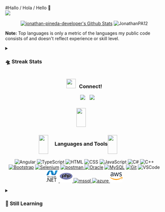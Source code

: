#Hallo / Hola / Hello 👋
<br>
![](https://komarev.com/ghpvc/?username=jonathan-pineda-developer&color=blueviolet)
<!--
**jonathan-pineda-developer/jonathan-pineda-developer** is a ✨ _special_ ✨ repository because its `README.md` (this file) appears on your GitHub profile.

Here are some ideas to get you started:

- 🔭 I’m currently working on ...
- 🌱 I’m currently learning ...
- 👯 I’m looking to collaborate on ...
- 🤔 I’m looking for help with ...
- 💬 Ask me about ...
- 📫 How to reach me: ...
- 😄 Pronouns: ...
- ⚡ Fun fact: ...
-->
<!--[![GitHub stats](https://github-readme-stats.vercel.app/api?username=jonathan-pineda-developer)](https://github.com/jonathan-pineda-developer/github-readme-stats)-->

<!--[![Jonathan's github activity graph](https://github-readme-activity-graph.cyclic.app/graph?username=jonathan-pineda-developer&theme=github	)](https://github.com/JonathanPA12/github-readme-activity-graph) -->
<p align="center">
    <a href="https://github.com/jonathan-pineda-developer/github-readme-stats">
	    <img alt="jonathan-pineda-developer's Github Stats" src="https://github-readme-stats.vercel.app/api?username=jonathan-pineda-developer&show_icons=true&count_private=true&locale=en&theme=tokyonight&layout=compact" height="230px"/></a>
	  <img src="https://github-readme-stats.vercel.app/api/top-langs?username=jonathan-pineda-developer&langs_count=10&show_icons=true&locale=en&theme=tokyonight" alt="JonathanPA12" height="230px"/>
<br/>

  <b>Note:</b> Top languages is only a metric of the languages my public code consists of and doesn't reflect experience or skill level.
  </p>
<details><summary><h3> 🛸 Streak Stats</h3></summary>

----	

<p align="center"><img src="https://github-readme-streak-stats.herokuapp.com/?user=jonathan-pineda-developer&theme=tokyonight_duo" alt="jonathan-pineda-developer" /></p>

</details>
<h3 align="center" > <img src="https://media.giphy.com/media/iY8CRBdQXODJSCERIr/giphy.gif" width="30" height="30" style="margin-right: 10px;">Connect! </h3>

<p align="center">

 <div align="center"  class="icons-social" style="margin-left: 10px;">
        <a style="margin-left: 10px;"  target="_blank" href="https://www.linkedin.com/in/jonathan-pineda-developer">
			<img src="https://img.icons8.com/doodle/40/000000/linkedin--v2.png"></a>
        <a style="margin-left: 10px;" target="_blank" href="https://github.com/jonathan-pineda-developer">
		<img src="https://img.icons8.com/doodle/40/000000/github--v1.png"></a>
	 <!--
		<a style="margin-left: 10px;" target="_blank" href="https://stackoverflow.com/users/12053852/saurabh-chavan?tab=profile">
				<img src="https://img.icons8.com/external-tal-revivo-color-tal-revivo/40/000000/external-stack-overflow-is-a-question-and-answer-site-for-professional-logo-color-tal-revivo.png"></a>
	   <a style="margin-left: 10px;" target="_blank" href="https://dev.to/100rabhcsmc">
					<img src="https://img.icons8.com/external-sketchy-juicy-fish/0.6x/external-blog-online-services-sketchy-sketchy-juicy-fish.png"></a>
        <a style="margin-left: 10px;" target="_blank" href="https://instagram.com/100rabhch">
			<img src="https://img.icons8.com/doodle/40/000000/instagram-new--v2.png"></a>
		<a style="margin-left: 10px;" target="_blank" href="https://twitter.com/100rabhcsmc">
			<img src="https://img.icons8.com/doodle/1x/twitter-squared--v2.png" ></a>
		<a style="margin-left: 10px;" target="_blank" href="https://www.youtube.com/channel/UC-ZdNkKNHC6KguDqNFKO2Nw?view_as=subscriber">
				<img src="https://img.icons8.com/doodle/1x/youtube--v2.png" ></a>
		<a style="margin-left: 5px;" target="_blank" href="https://github.com/100rabhcsmc/Me.io/blob/master/01SaurabhChavanReactNativeResume.pdf">
					<img src="https://img.icons8.com/plasticine/0.5x/resume.png" ></a>
-->
      </div>
     </p>
      <h3 align="center"><img src="https://media.giphy.com/media/XECtl1Fa2k8IKU2987/giphy.gif" width="30" height="60" style="margin-right: 20px;"></h3>
<h3 align="center"style="margin-right: 20px;"><img src="https://media.giphy.com/media/XECtl1Fa2k8IKU2987/giphy.gif" width="30" height="60" style="margin-right: 20px;" align="center">Languages and Tools<img src="https://media.giphy.com/media/XECtl1Fa2k8IKU2987/giphy.gif" width="30" height="60" style="margin-right: 20px;" align="center"></h3>
<p align="center">
    <img src="https://img.icons8.com/color/48/000000/angularjs.png" alt="Angular" title="Angular" width="40" height="40"/>
    <img src="https://img.icons8.com/color/48/000000/typescript.png" alt="TypeScript" title="TypeScript" width="40" height="40"/>
    <img src="https://img.icons8.com/color/48/000000/html-5--v1.png" alt="HTML" title="HTML" width="40" height="40"/>
    <img src="https://img.icons8.com/color/48/000000/css3.png" alt="CSS" title="CSS" width="40" height="40"/>
    <img src="https://img.icons8.com/color/48/000000/javascript--v1.png" alt="JavaScript" title="JavaScript" width="40" height="40"/>
    <img src="https://img.icons8.com/color/48/000000/c-sharp-logo-2.png" alt="C#" title="C#" width="40" height="40"/>
    <img src="https://img.icons8.com/color/48/000000/c-plus-plus-logo.png" alt="C++" title="C++" width="40" height="40"/>
     <a href="#" title="Bootstrap"><img src="https://img.icons8.com/color/48/000000/bootstrap.png" alt="Bootstrap" width="40" height="40" onmouseover="this.style.transform='scale(1.2)'" onmouseout="this.style.transform='scale(1)'"/></a>
    <a href="#" title="Selenium"><img src="https://img.icons8.com/color/48/000000/selenium-test-automation.png" alt="Selenium" width="40" height="40" onmouseover="this.style.transform='scale(1.2)'" onmouseout="this.style.transform='scale(1)'"/></a>
<a href="https://postman.com" target="_blank" rel="noreferrer"> <img src="https://www.vectorlogo.zone/logos/getpostman/getpostman-icon.svg" alt="postman" width="40" height="40"/> </a>
    <a href="#" title="Oracle"><img src="https://img.icons8.com/color/48/000000/oracle-logo.png" alt="Oracle" width="40" height="40" onmouseover="this.style.transform='scale(1.2)'" onmouseout="this.style.transform='scale(1)'"/></a>
    <a href="#" title="MySQL"><img src="https://img.icons8.com/color/48/000000/mysql-logo.png" alt="MySQL" width="40" height="40" onmouseover="this.style.transform='scale(1.2)'" onmouseout="this.style.transform='scale(1)'"/></a>
    <a href="#" title="Git"><img src="https://img.icons8.com/color/48/000000/git.png" alt="Git" title="Git" width="40" height="40"onmouseover="this.style.transform='scale(1.2)'" onmouseout="this.style.transform='scale(1)'"/></a>
    <img src="https://img.icons8.com/color/48/000000/visual-studio-code-2019.png" alt="VSCode" title="VSCode" width="40" height="40"/>
<a href="https://dotnet.microsoft.com/" target="_blank" rel="noreferrer"> <img src="https://raw.githubusercontent.com/devicons/devicon/master/icons/dot-net/dot-net-original-wordmark.svg" alt="dotnet" width="40" height="40"/> </a>
	<a href="https://www.php.net" target="_blank" rel="noreferrer"> <img src="https://raw.githubusercontent.com/devicons/devicon/master/icons/php/php-original.svg" alt="php" width="40" height="40"/> </a>
	<a href="https://www.microsoft.com/en-us/sql-server" target="_blank" rel="noreferrer"> <img src="https://www.svgrepo.com/show/303229/microsoft-sql-server-logo.svg" alt="mssql" width="40" height="40"/> </a>
	<a href="https://azure.microsoft.com/en-in/" target="_blank" rel="noreferrer"> <img src="https://www.vectorlogo.zone/logos/microsoft_azure/microsoft_azure-icon.svg" alt="azure" width="40" height="40"/> </a>
	<a href="https://aws.amazon.com" target="_blank" rel="noreferrer"> <img src="https://raw.githubusercontent.com/devicons/devicon/master/icons/amazonwebservices/amazonwebservices-original-wordmark.svg" alt="aws" width="40" height="40"/> </a> 
    <!-- Agrega aquí los iconos de los lenguajes de programación que desees mostrar -->
</p>
<details>
  <summary><h3>🧠 Still Learning</h3></summary>
  <p align="center">
    <a href="https://firebase.google.com/" target="_blank" rel="noreferrer"><img src="https://www.vectorlogo.zone/logos/firebase/firebase-icon.svg" alt="firebase" width="40" height="40"/></a>
    <a href="https://www.figma.com/" target="_blank" rel="noreferrer"><img src="https://www.vectorlogo.zone/logos/figma/figma-icon.svg" alt="figma" width="40" height="40"/></a>
    <a href="https://www.linux.org/" target="_blank" rel="noreferrer"><img src="https://raw.githubusercontent.com/devicons/devicon/master/icons/linux/linux-original.svg" alt="linux" width="40" height="40"/></a>
    <a href="https://kotlinlang.org" target="_blank" rel="noreferrer"><img src="https://www.vectorlogo.zone/logos/kotlinlang/kotlinlang-icon.svg" alt="kotlin" width="40" height="40"/></a>
  </p>
</details>


